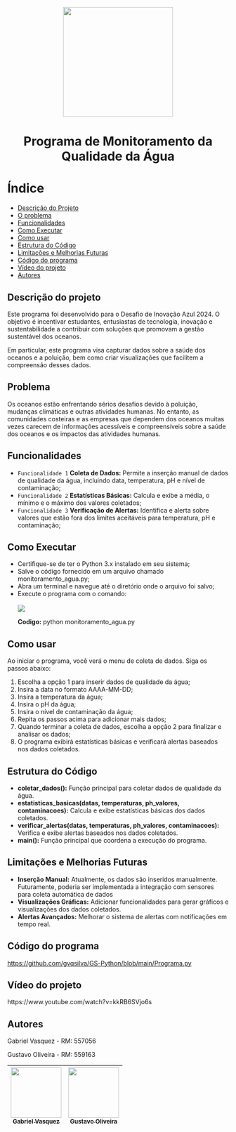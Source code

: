 <p align='center' >
  <img width="250px" loading="lazy" src = "https://github.com/gvqsilva/GS-Edge/assets/110639916/5f33af7a-c3f9-4a17-a70b-49b77472b254"/>
</p>
<h1 align="Center">Programa de Monitoramento da Qualidade da Água</h1>

# Índice
* [Descrição do Projeto](#descricao)
* [O problema](#Problema)
* [Funcionalidades](#funcionalidade)
* [Como Executar](#como)
* [Como usar](#uso)
* [Estrutura do Código](#estrutura)
* [Limitações e Melhorias Futuras](#melhoria)
* [Código do programa](#codigo)
* [Vídeo do projeto](#video)
* [Autores](#autores)


<h2 id="Descricao">Descrição do projeto</h2>
<p>Este programa foi desenvolvido para o Desafio de Inovação Azul 2024. O objetivo é incentivar estudantes, entusiastas de tecnologia, inovação e sustentabilidade a contribuir com soluções que promovam a gestão sustentável dos oceanos.</p>
<p>Em particular, este programa visa capturar dados sobre a saúde dos oceanos e a poluição, bem como criar visualizações que facilitem a compreensão desses dados.</p>

<h2 id="Problema">Problema</h2>
<p>Os oceanos estão enfrentando sérios desafios devido à poluição, mudanças climáticas e outras atividades humanas. No entanto, as comunidades costeiras e as empresas que dependem dos oceanos muitas vezes carecem de informações acessíveis e compreensíveis sobre a saúde dos oceanos e os impactos das atividades humanas.</p>
  
<h2 id="funcionalidade">Funcionalidades</h2>

  - `Funcionalidade 1` <strong>Coleta de Dados:</strong> Permite a inserção manual de dados de qualidade da água, incluindo data, temperatura, pH e nível de contaminação;
  - `Funcionalidade 2` <strong>Estatísticas Básicas:</strong> Calcula e exibe a média, o mínimo e o máximo dos valores coletados;
  - `Funcionalidade 3` <strong>Verificação de Alertas:</strong> Identifica e alerta sobre valores que estão fora dos limites aceitáveis para temperatura, pH e contaminação;

<h2 id="como">Como Executar</h2>
<ul>
  <li>Certifique-se de ter o Python 3.x instalado em seu sistema;</li>
  <li>Salve o código fornecido em um arquivo chamado monitoramento_agua.py;</li>
  <li>Abra um terminal e navegue até o diretório onde o arquivo foi salvo;</li>
  <li>Execute o programa com o comando:</li><br>
  <img src="https://github.com/gvqsilva/GS-Python/assets/110639916/c58a9a04-9080-4c35-86d2-85a79340d357">
  <p><strong>Codigo:</strong> python monitoramento_agua.py
</p>
</ul>

<h2 id="uso">Como usar</h2>
<p>Ao iniciar o programa, você verá o menu de coleta de dados. Siga os passos abaixo:</p>
<ol>
  <li>Escolha a opção 1 para inserir dados de qualidade da água;</li>
  <li>Insira a data no formato AAAA-MM-DD;</li>
  <li>Insira a temperatura da água;</li>
  <li>Insira o pH da água;</li>
  <li>Insira o nível de contaminação da água;</li>
  <li>Repita os passos acima para adicionar mais dados;</li>
  <li>Quando terminar a coleta de dados, escolha a opção 2 para finalizar e analisar os dados;</li>
  <li>O programa exibirá estatísticas básicas e verificará alertas baseados nos dados coletados.</li>
</ol>

<h2 id="estrutura">Estrutura do Código</h2>
<ul>
  <li><strong>coletar_dados():</strong> Função principal para coletar dados de qualidade da água.</li>
  <li><strong>estatisticas_basicas(datas, temperaturas, ph_valores, contaminacoes):</strong> Calcula e exibe estatísticas básicas dos dados coletados.</li>
  <li><strong>verificar_alertas(datas, temperaturas, ph_valores, contaminacoes):</strong> Verifica e exibe alertas baseados nos dados coletados.</li>
  <li><strong>main():</strong> Função principal que coordena a execução do programa.</li>
</ul>

<h2 id="melhoria">Limitações e Melhorias Futuras</h2>
<ul>
  <li><strong>Inserção Manual:</strong> Atualmente, os dados são inseridos manualmente. Futuramente, poderia ser implementada a integração com sensores para coleta automática de dados</li>
  <li><strong>Visualizações Gráficas:</strong> Adicionar funcionalidades para gerar gráficos e visualizações dos dados coletados.</li>
  <li><strong>Alertas Avançados:</strong> Melhorar o sistema de alertas com notificações em tempo real.</li>
</ul>

<h2 id="codigo">Código do programa</h2>

https://github.com/gvqsilva/GS-Python/blob/main/Programa.py

<h2 id="video">Vídeo do projeto</h2>
https://www.youtube.com/watch?v=kkRB6SVjo6s

<h2 id="Autores">Autores</h2>

<p>Gabriel Vasquez - RM: 557056</p>
<p>Gustavo Oliveira - RM: 559163</p>

<div align="center">
  
| [<img loading="lazy" src="https://github.com/gvqsilva/CP2-Edge/assets/110639916/d022ed18-0057-4944-9e00-db796c6d2e45" width=115><br><sub>Gabriel Vasquez</sub>](https://github.com/gvqsilva)  |  [<img loading="lazy" src="https://github.com/gvqsilva/CP2-Edge/assets/110639916/4bb3084d-d1ff-4b49-ba37-96c8046f6e14" width=115><br><sub>Gustavo Oliveira</sub>](https://github.com/Gusta346) |
| :---: | :---: |

</div>
